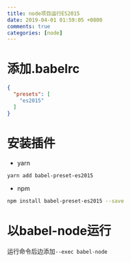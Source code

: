 ```yaml
---
title: node项目运行ES2015
date: 2019-04-01 01:59:05 +0800
comments: true
categories: [node]
---
```


# 添加.babelrc

```json
{
  "presets": [
    "es2015"
  ]
}
```

# 安装插件

* yarn

```bash
yarn add babel-preset-es2015
```

* npm

```bash
npm install babel-preset-es2015 --save
```

# 以babel-node运行

运行命令后边添加`--exec babel-node`
